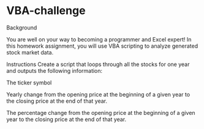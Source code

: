 # VBA-challenge

Background

You are well on your way to becoming a programmer and Excel expert! In this homework assignment, you will use VBA scripting to analyze generated stock market data.

Instructions
Create a script that loops through all the stocks for one year and outputs the following information:

The ticker symbol

Yearly change from the opening price at the beginning of a given year to the closing price at the end of that year.

The percentage change from the opening price at the beginning of a given year to the closing price at the end of that year.
